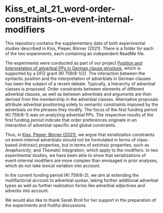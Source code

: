 # Kiss_et_al_21_word-order-constraints-on-event-internal-modifiers

This repository contains the supplementary data of both experimental studies described in Kiss, Pieper, Börner (2021).
There is a folder for each of the two experiments, each containing an independent ReadMe file. 

The experiments were conducted as part of our project [Position and Interpretation of adverbial PPs in German clause structure](https://ldsl.rub.de/research/projects/position-and-interpretation-of-adverbial-pps-in-german-clause-structure),
which is supported by a DFG grant (KI 759/8-1/2). The interaction between the syntactic position and the interpretation of adverbials in German clauses has been the subject of a recent debate. Typically, a hierarchy of adverbial classes is proposed. Order constraints between elements of different adverbial classes, as well as between adverbials and arguments are then derived from the membership in the adverbial classes. Alternative proposals attribute adverbial positioning solely to semantic constraints imposed by the adverbials on the phrases they modify.  The focus of the first funding period (KI 759/8-1) was on analyzing adverbial PPs. The respective results of the first funding period indicate that order preferences originate in an interaction of adverbial-specific and global constraints.

Thus, in [Kiss, Pieper, Börner (2021)](https://lingbuzz.net/lingbuzz/006319), we argue that serialization constraints on event-internal adverbials should not be formulated in terms of class-based (intrinsic) properties, 
but in terms of extrinsic properties, such as *Anaphoricity*, and *Thematic Integration*, which apply to the modifiers. 
In two experimental studies, we have been able to show that serializations of event-internal modifiers are more complex than envisaged in prior analyses,
which do not take lexical variation into account.  

In the current funding period (KI 759/8-2), we aim at extending the multifactorial account to adverbial syntax, taking further additional adverbial types as well as further realization forms like adverbial adjectives and adverbs into account.

We would also like to thank Sarah Broll for her support in the preparation of the experiments and fruitful discussions.
